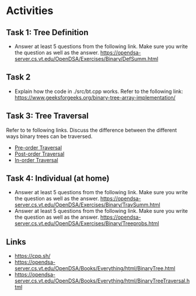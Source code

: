 # Activities

## Task 1: Tree Definition

- Answer at least 5 questions from the following link. Make sure you write the question as well as the answer.
  https://opendsa-server.cs.vt.edu/OpenDSA/Exercises/Binary/DefSumm.html

## Task 2

- Explain how the code in ./src/bt.cpp works. Refer to the following link:
  https://www.geeksforgeeks.org/binary-tree-array-implementation/

## Task 3: Tree Traversal

Refer to te following links. Discuss the difference between the different ways binary trees can be traversed.

- [Pre-order Traversal](https://opendsa-server.cs.vt.edu/OpenDSA/AV/Binary/btTravPreorderPRO.html)
- [Post-order Traversal](https://opendsa-server.cs.vt.edu/OpenDSA/AV/Binary/btTravPostorderPRO.html)
- [In-order Traversal](https://opendsa-server.cs.vt.edu/OpenDSA/AV/Binary/btTravInorderPRO.html)

## Task 4: Individual (at home)

- Answer at least 5 questions from the following link. Make sure you write the question as well as the answer.
  https://opendsa-server.cs.vt.edu/OpenDSA/Exercises/Binary/TravSumm.html
- Answer at least 5 questions from the following link. Make sure you write the question as well as the answer.
  https://opendsa-server.cs.vt.edu/OpenDSA/Exercises/Binary/Treeprobs.html

## Links

- https://cpp.sh/
- https://opendsa-server.cs.vt.edu/OpenDSA/Books/Everything/html/BinaryTree.html
- https://opendsa-server.cs.vt.edu/OpenDSA/Books/Everything/html/BinaryTreeTraversal.html
